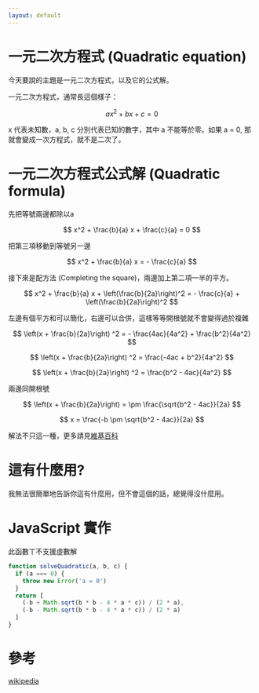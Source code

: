 ```yaml
---
layout: default
---
```

# 一元二次方程式 (Quadratic equation)
今天要說的主題是一元二次方程式，以及它的公式解。

一元二次方程式，通常長這個樣子：

$$ ax^2 + bx + c = 0 $$

x 代表未知數，a, b, c 分別代表已知的數字，其中 a 不能等於零。如果 a = 0, 那就會變成一次方程式，就不是二次了。

# 一元二次方程式公式解 (Quadratic formula)
先把等號兩邊都除以a

$$ x^2 + \frac{b}{a} x + \frac{c}{a} = 0 $$

把第三項移動到等號另一邊

$$ x^2 + \frac{b}{a} x = - \frac{c}{a} $$

接下來是配方法 (Completing the square)，兩邊加上第二項一半的平方。

$$ x^2 + \frac{b}{a} x + \left(\frac{b}{2a}\right)^2 = - \frac{c}{a} + \left(\frac{b}{2a}\right)^2 $$

左邊有個平方和可以簡化，右邊可以合併，這樣等等開根號就不會變得過於複雜

$$ \left(x + \frac{b}{2a}\right) ^2 = - \frac{4ac}{4a^2} + \frac{b^2}{4a^2} $$

$$ \left(x + \frac{b}{2a}\right) ^2 = \frac{-4ac + b^2}{4a^2} $$

$$ \left(x + \frac{b}{2a}\right) ^2 = \frac{b^2 - 4ac}{4a^2} $$

兩邊同開根號

$$ \left(x + \frac{b}{2a}\right) = \pm \frac{\sqrt{b^2 - 4ac}}{2a} $$

$$ x = \frac{-b \pm \sqrt{b^2 - 4ac}}{2a} $$

解法不只這一種，更多請見[維基百科](https://en.wikipedia.org/wiki/Quadratic_formula)

# 這有什麼用?
我無法很簡單地告訴你這有什麼用，但不會這個的話，總覺得沒什麼用。

# JavaScript 實作
此函數ㄒ不支援虛數解
```js
function solveQuadratic(a, b, c) {
  if (a === 0) {
    throw new Error('a = 0')
  }
  return [
    (-b + Math.sqrt(b * b - 4 * a * c)) / (2 * a), 
    (-b - Math.sqrt(b * b - 4 * a * c)) / (2 * a)
  ]
}
```

# 參考
[wikipedia](https://en.wikipedia.org/wiki/Quadratic_equation)
